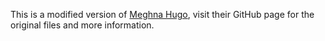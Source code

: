 This is a modified version of [Meghna Hugo](https://github.com/themefisher/meghna-hugo), visit their GitHub page for the original files and more information.
